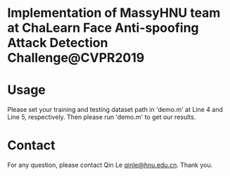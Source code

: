 # Implementation of MassyHNU team at ChaLearn Face Anti-spoofing Attack Detection Challenge@CVPR2019

Usage
=====

Please set your training and testing dataset path in 'demo.m' at Line 4 and Line 5, respectively. Then please run 'demo.m' to get our results.

Contact
============

For any question, please contact Qin Le <qinle@hnu.edu.cn>. Thank you.
